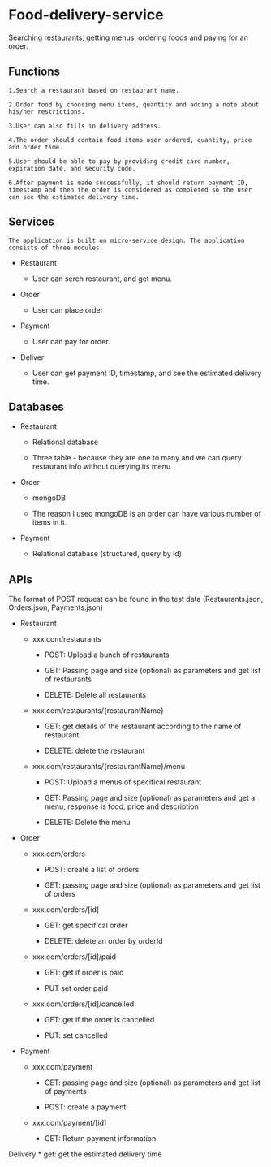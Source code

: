 # Food-delivery-service
Searching restaurants, getting menus, ordering foods and paying for an order.
## Functions
    1.Search a restaurant based on restaurant name.
    
    2.Order food by choosing menu items, quantity and adding a note about his/her restrictions.
    
    3.User can also fills in delivery address.
    
    4.The order should contain food items user ordered, quantity, price and order time.
    
    5.User should be able to pay by providing credit card number, expiration date, and security code.
    
    6.After payment is made successfully, it should return payment ID, timestamp and then the order is considered as completed so the user can see the estimated delivery time.

## Services
    The application is built on micro-service design. The application consists of three modules.
    
* Restaurant
  * User can serch restaurant, and get menu.

* Order
  * User can place order

* Payment
  * User can pay for order.
 
* Deliver
  * User can get payment ID, timestamp, and see the estimated delivery time.
 
## Databases
* Restaurant

  * Relational database

  * Three table - because they are one to many and we can query restaurant info without querying its menu

* Order

  * mongoDB

  * The reason I used mongoDB is an order can have various number of items in it.

* Payment

  * Relational database (structured, query by id)
 
 ## APIs 
 The format of POST request can be found in the test data (Restaurants.json, Orders.json, Payments.json)

* Restaurant

  * xxx.com/restaurants
     
     * POST: Upload a bunch of restaurants

     * GET: Passing  page and size (optional) as parameters and get list of restaurants

     * DELETE: Delete all restaurants
     
   * xxx.com/restaurants/{restaurantName}

     * GET: get details of the restaurant according to the name of restaurant

     * DELETE: delete the restaurant

  * xxx.com/restaurants/{restaurantName}/menu

     * POST: Upload a menus of specifical restaurant

     * GET: Passing page and size (optional) as parameters and get a menu, response is food, price and description

     * DELETE: Delete the menu
     

* Order

   * xxx.com/orders

     * POST: create a list of orders

     * GET: passing page and size (optional) as parameters and get list of orders
     

   * xxx.com/orders/[id]
  
     * GET: get specifical order
     
     * DELETE: delete an order by orderId

   * xxx.com/orders/[id]/paid

     * GET: get if order is paid

     * PUT set order paid

   * xxx.com/orders/[id]/cancelled

     * GET: get if the order is cancelled

     * PUT: set cancelled

 * Payment

   * xxx.com/payment

     * GET: passing page and size (optional) as parameters and get list of payments

     * POST: create a payment

   * xxx.com/payment/[id]

     * GET: Return payment information
   
  Delivery
    * get: get the estimated delivery time


 
